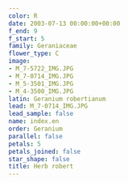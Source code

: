 ```yaml
---
color: R
date: 2003-07-13 00:00:00+00:00
f_end: 9
f_start: 5
family: Geraniaceae
flower_type: C
image:
- M_7-5722_IMG.JPG
- M_7-0714_IMG.JPG
- M_5-3501_IMG.JPG
- M_4-3500_IMG.JPG
latin: Geranium robertianum
lead: M_7-0714_IMG.JPG
lead_sample: false
name: index.en
order: Geranium
parallel: false
petals: 5
petals_joined: false
star_shape: false
title: Herb robert
---
```

